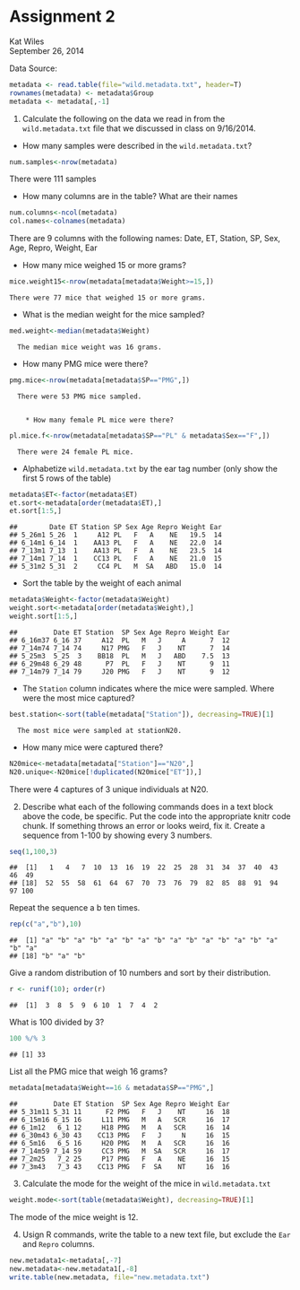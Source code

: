 # Assignment 2
Kat Wiles  
September 26, 2014  

Data Source:

```r
metadata <- read.table(file="wild.metadata.txt", header=T)
rownames(metadata) <- metadata$Group
metadata <- metadata[,-1]
```

1.  Calculate the following on the data we read in from the `wild.metadata.txt` file that we discussed in class on 9/16/2014.

  * How many samples were described in the `wild.metadata.txt`?
  

```r
num.samples<-nrow(metadata)
```
  There were 111 samples
  
  
   * How many columns are in the table? What are their names
  

```r
num.columns<-ncol(metadata)
col.names<-colnames(metadata)
```
  There are 9 columns with the following names: Date, ET, Station, SP, Sex, Age, Repro, Weight, Ear
  
  
  * How many mice weighed 15 or more grams?

```r
mice.weight15<-nrow(metadata[metadata$Weight>=15,])
```
    There were 77 mice that weighed 15 or more grams.
  
  * What is the median weight for the mice sampled?

```r
med.weight<-median(metadata$Weight)
```
      The median mice weight was 16 grams.
      
  * How many PMG mice were there?
  

```r
pmg.mice<-nrow(metadata[metadata$SP=="PMG",])
```
      There were 53 PMG mice sampled.
      
      
        * How many female PL mice were there?

```r
pl.mice.f<-nrow(metadata[metadata$SP=="PL" & metadata$Sex=="F",])
```
      There were 24 female PL mice.
      
      
 * Alphabetize `wild.metadata.txt` by the ear tag number (only show the first 5 rows of the table)

```r
metadata$ET<-factor(metadata$ET)
et.sort<-metadata[order(metadata$ET),]
et.sort[1:5,]
```

```
##        Date ET Station SP Sex Age Repro Weight Ear
## 5_26m1 5_26  1     A12 PL   F   A    NE   19.5  14
## 6_14m1 6_14  1    AA13 PL   F   A    NE   22.0  14
## 7_13m1 7_13  1    AA13 PL   F   A    NE   23.5  14
## 7_14m1 7_14  1    CC13 PL   F   A    NE   21.0  15
## 5_31m2 5_31  2     CC4 PL   M  SA   ABD   15.0  14
```
  
  
  
  * Sort the table by the weight of each animal

```r
metadata$Weight<-factor(metadata$Weight)
weight.sort<-metadata[order(metadata$Weight),]
weight.sort[1:5,]
```

```
##         Date ET Station  SP Sex Age Repro Weight Ear
## 6_16m37 6_16 37     A12  PL   M   J     A      7  12
## 7_14m74 7_14 74     N17 PMG   F   J    NT      7  14
## 5_25m3  5_25  3    BB18  PL   M   J   ABD    7.5  13
## 6_29m48 6_29 48      P7  PL   F   J    NT      9  11
## 7_14m79 7_14 79     J20 PMG   F   J    NT      9  12
```
  
  * The `Station` column indicates where the mice were sampled. Where were the most mice captured?

```r
best.station<-sort(table(metadata["Station"]), decreasing=TRUE)[1]
```
      The most mice were sampled at stationN20.
  
   
  * How many mice were captured there?
         

```r
N20mice<-metadata[metadata["Station"]=="N20",]
N20.unique<-N20mice[!duplicated(N20mice["ET"]),]
```
There were 4 captures of 3 unique individuals at  N20.


2.	Describe what each of the following commands does in a text block above the code, be specific. Put the code into the appropriate knitr code chunk. If something throws an error or looks weird, fix it.
Create a sequence from 1-100 by showing every 3 numbers.

```r
seq(1,100,3)
```

```
##  [1]   1   4   7  10  13  16  19  22  25  28  31  34  37  40  43  46  49
## [18]  52  55  58  61  64  67  70  73  76  79  82  85  88  91  94  97 100
```


Repeat the sequence a b ten times.

```r
rep(c("a","b"),10)
```

```
##  [1] "a" "b" "a" "b" "a" "b" "a" "b" "a" "b" "a" "b" "a" "b" "a" "b" "a"
## [18] "b" "a" "b"
```

Give a random distribution of 10 numbers and sort by their distribution.

```r
r <- runif(10); order(r)
```

```
##  [1]  3  8  5  9  6 10  1  7  4  2
```

What is 100 divided by 3?

```r
100 %/% 3
```

```
## [1] 33
```

List all the PMG mice that weigh 16 grams?

```r
metadata[metadata$Weight==16 & metadata$SP=="PMG",]
```

```
##         Date ET Station  SP Sex Age Repro Weight Ear
## 5_31m11 5_31 11      F2 PMG   F   J    NT     16  18
## 6_15m16 6_15 16     L11 PMG   M   A   SCR     16  17
## 6_1m12   6_1 12     H18 PMG   M   A   SCR     16  14
## 6_30m43 6_30 43    CC13 PMG   F   J     N     16  15
## 6_5m16   6_5 16     H20 PMG   M   A   SCR     16  16
## 7_14m59 7_14 59     CC3 PMG   M  SA   SCR     16  17
## 7_2m25   7_2 25     P17 PMG   F   A    NE     16  15
## 7_3m43   7_3 43    CC13 PMG   F  SA    NT     16  16
```

3.	Calculate the mode for the weight of the mice in `wild.metadata.txt`

```r
weight.mode<-sort(table(metadata$Weight), decreasing=TRUE)[1]
```

The mode of the mice weight is 12.


4.	Usign R commands, write the table to a new text file, but exclude the `Ear` and `Repro` columns.


```r
new.metadata1<-metadata[,-7]
new.metadata<-new.metadata1[,-8]
write.table(new.metadata, file="new.metadata.txt")
```

